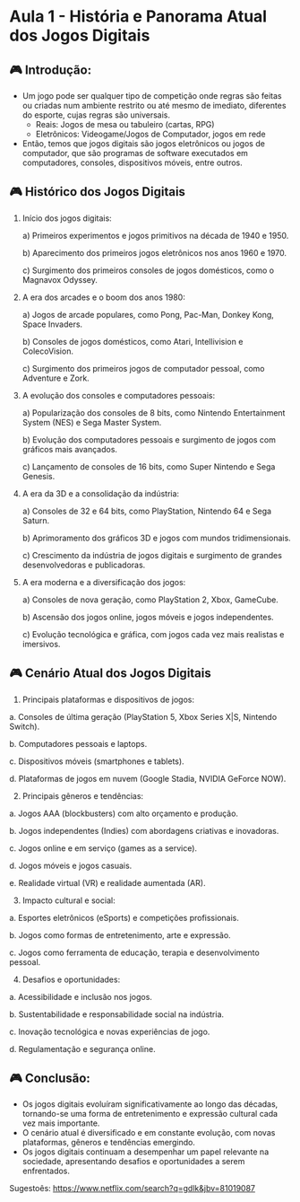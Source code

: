 # Aula 1 - História e Panorama Atual dos Jogos Digitais

## :video_game: Introdução:

- Um jogo pode ser qualquer tipo de competição onde regras são feitas ou criadas num ambiente restrito ou até mesmo de imediato, diferentes do esporte, cujas regras são universais.
  - Reais: Jogos de mesa ou tabuleiro (cartas, RPG)
  - Eletrônicos: Videogame/Jogos de Computador, jogos em rede
- Então, temos que jogos digitais são jogos eletrônicos ou jogos de computador, que são programas de software executados em computadores, consoles, dispositivos móveis, entre outros.

## :video_game: Histórico dos Jogos Digitais
  1. Início dos jogos digitais:
     
      a) Primeiros experimentos e jogos primitivos na década de 1940 e 1950.
     
      b) Aparecimento dos primeiros jogos eletrônicos nos anos 1960 e 1970.
     
      c) Surgimento dos primeiros consoles de jogos domésticos, como o Magnavox Odyssey.
     
  3. A era dos arcades e o boom dos anos 1980:
     
      a) Jogos de arcade populares, como Pong, Pac-Man, Donkey Kong, Space Invaders.
     
      b) Consoles de jogos domésticos, como Atari, Intellivision e ColecoVision.
     
      c) Surgimento dos primeiros jogos de computador pessoal, como Adventure e Zork.
     
  4. A evolução dos consoles e computadores pessoais:
     
     a) Popularização dos consoles de 8 bits, como Nintendo Entertainment System (NES) e Sega Master System.
     
     b) Evolução dos computadores pessoais e surgimento de jogos com gráficos mais avançados.
     
     c) Lançamento de consoles de 16 bits, como Super Nintendo e Sega Genesis.
     
  5. A era da 3D e a consolidação da indústria:
     
     a) Consoles de 32 e 64 bits, como PlayStation, Nintendo 64 e Sega Saturn.
     
     b) Aprimoramento dos gráficos 3D e jogos com mundos tridimensionais.
     
     c) Crescimento da indústria de jogos digitais e surgimento de grandes desenvolvedoras e publicadoras.
     
  11. A era moderna e a diversificação dos jogos:

      a) Consoles de nova geração, como PlayStation 2, Xbox, GameCube.

      b) Ascensão dos jogos online, jogos móveis e jogos independentes.
     
      c) Evolução tecnológica e gráfica, com jogos cada vez mais realistas e imersivos.

## :video_game: Cenário Atual dos Jogos Digitais

1. Principais plataformas e dispositivos de jogos:
   
  a. Consoles de última geração (PlayStation 5, Xbox Series X|S, Nintendo Switch).
  
  b. Computadores pessoais e laptops.
  
  c. Dispositivos móveis (smartphones e tablets).
  
  d. Plataformas de jogos em nuvem (Google Stadia, NVIDIA GeForce NOW).
  
2. Principais gêneros e tendências:
   
  a. Jogos AAA (blockbusters) com alto orçamento e produção.
  
  b. Jogos independentes (Indies) com abordagens criativas e inovadoras.
  
  c. Jogos online e em serviço (games as a service).
  
  d. Jogos móveis e jogos casuais.
  
  e. Realidade virtual (VR) e realidade aumentada (AR).
  
3. Impacto cultural e social:
    
  a. Esportes eletrônicos (eSports) e competições profissionais.
  
  b. Jogos como formas de entretenimento, arte e expressão.
  
  c. Jogos como ferramenta de educação, terapia e desenvolvimento pessoal.
  
4. Desafios e oportunidades:
    
  a. Acessibilidade e inclusão nos jogos.
  
  b. Sustentabilidade e responsabilidade social na indústria.
  
  c. Inovação tecnológica e novas experiências de jogo.
  
  d. Regulamentação e segurança online.

## :video_game: Conclusão:

- Os jogos digitais evoluíram significativamente ao longo das décadas, tornando-se uma forma de entretenimento e expressão cultural cada vez mais importante.
- O cenário atual é diversificado e em constante evolução, com novas plataformas, gêneros e tendências emergindo.
- Os jogos digitais continuam a desempenhar um papel relevante na sociedade, apresentando desafios e oportunidades a serem enfrentados.

Sugestoês:
https://www.netflix.com/search?q=gdlk&jbv=81019087
